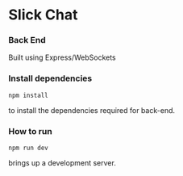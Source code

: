 # Slick Chat

### Back End

Built using Express/WebSockets

### Install dependencies

```
npm install
```

to install the dependencies required for back-end.

### How to run

```
npm run dev
```

brings up a development server.
